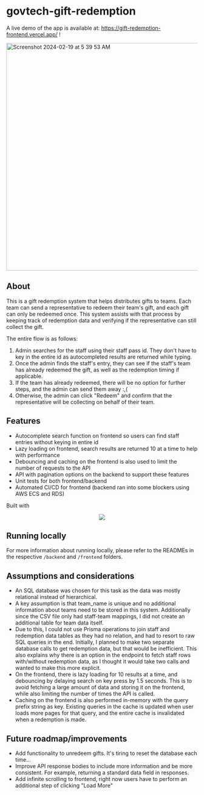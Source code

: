 # govtech-gift-redemption
A live demo of the app is available at: https://gift-redemption-frontend.vercel.app/ !

<img width="600" alt="Screenshot 2024-02-19 at 5 39 53 AM" src="https://github.com/ebilsanta/govtech-gift-redemption/assets/101983505/c0542d47-6b99-41e9-aa2c-43094cb575f4">


## About
This is a gift redemption system that helps distributes gifts to teams. Each team can send a representative to redeem their team's gift, and each gift can only be redeemed once. This system assists with that process by keeping track of redemption data and verifying if the representative can still collect the gift.  

The entire flow is as follows:
1. Admin searches for the staff using their staff pass id. They don't have to key in the entire id as autocompleted results are returned while typing.
2. Once the admin finds the staff's entry, they can see if the staff's team has already redeemed the gift, as well as the redemption timing if applicable.
3. If the team has already redeemed, there will be no option for further steps, and the admin can send them away :,(
4. Otherwise, the admin can click "Redeem" and confirm that the representative will be collecting on behalf of their team.

## Features
* Autocomplete search function on frontend so users can find staff entries without keying in entire id
* Lazy loading on frontend, search results are returned 10 at a time to help with performance
* Debouncing and caching on the frontend is also used to limit the number of requests to the API
* API with pagination options on the backend to support these features
* Unit tests for both frontend/backend
* Automated CI/CD for frontend (backend ran into some blockers using AWS ECS and RDS)

Built with 
<p align="center">
  <a href="https://skillicons.dev">
    <img src="https://skillicons.dev/icons?i=nodejs,ts,express,react,postgres,prisma" />
  </a>
</p>

## Running locally
For more information about running locally, please refer to the READMEs in the respective `/backend` and `/frontend` folders.

## Assumptions and considerations
* An SQL database was chosen for this task as the data was mostly relational instead of hierarchical.
* A key assumption is that team_name is unique and no additional information about teams need to be stored in this system. Additionally since the CSV file only had staff-team mappings, I did not create an additional table for team data itself.
* Due to this, I could not use Prisma operations to join staff and redemption data tables as they had no relation, and had to resort to raw SQL queries in the end. Initially, I planned to make two separate database calls to get redemption data, but that would be inefficient. This also explains why there is an option in the endpoint to fetch staff rows with/without redemption data, as I thought it would take two calls and wanted to make this more explicit. 
* On the frontend, there is lazy loading for 10 results at a time, and debouncing by delaying search on key press by 1.5 seconds. This is to avoid fetching a large amount of data and storing it on the frontend, while also limiting the number of times the API is called.
* Caching on the frontend is also performed in-memory with the query prefix string as key. Existing queries in the cache is updated when user loads more pages for that query, and the entire cache is invalidated when a redemption is made. 

## Future roadmap/improvements
* Add functionality to unredeem gifts. It's tiring to reset the database each time...
* Improve API response bodies to include more information and be more consistent. For example, returning a standard data field in responses.
* Add infinite scrolling to frontend, right now users have to perform an additional step of clicking "Load More"


